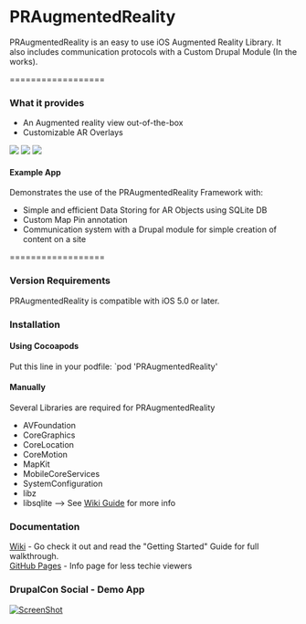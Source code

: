 PRAugmentedReality
==================

PRAugmentedReality is an easy to use iOS Augmented Reality Library. It also includes communication protocols with a Custom Drupal Module (In the works).

==================

### What it provides

* An Augmented reality view out-of-the-box
* Customizable AR Overlays


[![](https://dl.dropboxusercontent.com/u/30415492/Device-Launch-thumb.png)](https://dl.dropboxusercontent.com/u/30415492/Device-Launch.png)
[![](https://dl.dropboxusercontent.com/u/30415492/Device-PRAR-thumb.png)](https://dl.dropboxusercontent.com/u/30415492/Device-PRAR.png)
[![](https://dl.dropboxusercontent.com/u/30415492/Device-Main-thumb.png)](https://dl.dropboxusercontent.com/u/30415492/Device-Main.png)


#### Example App

Demonstrates the use of the PRAugmentedReality Framework with:
* Simple and efficient Data Storing for AR Objects using SQLite DB
* Custom Map Pin annotation
* Communication system with a Drupal module for simple creation of content on a site


==================

### Version Requirements

PRAugmentedReality is compatible with iOS 5.0 or later.


### Installation
#### Using Cocoapods

Put this line in your podfile:
`pod 'PRAugmentedReality'


#### Manually

Several Libraries are required for PRAugmentedReality
* AVFoundation
* CoreGraphics
* CoreLocation
* CoreMotion
* MapKit
* MobileCoreServices
* SystemConfiguration
* libz
* libsqlite
-->  See [Wiki Guide](https://github.com/promet/PRAugmentedReality/wiki/Getting-started#manually) for more info


### Documentation

[Wiki](https://github.com/promet/PRAugmentedReality/wiki) - Go check it out and read the "Getting Started" Guide for full walkthrough.  
[GitHub Pages](http://praugmentedreality.com/) - Info page for less techie viewers


### DrupalCon Social - Demo App

[![ScreenShot](https://dl.dropboxusercontent.com/u/30415492/video-thumb.png)](http://youtu.be/vBc8L1zr0kk)
